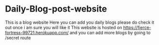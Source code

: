 # Daily-Blog-post-website
This is a blog website Here you can add you daily blogs please do check it out once i am sure you will like it
This website is hosted on https://fierce-fortress-99721.herokuapp.com/ and you can add more blogs by going to /secret route
